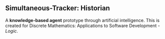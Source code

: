 <h2>Simultaneous-Tracker: Historian</h2>

A <strong>knowledge-based agent</strong> prototype through artificial intelligence. This is created for Discrete Mathematics: Applications to Software Development - <I>Logic</I>.
